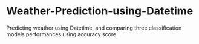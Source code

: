 # Weather-Prediction-using-Datetime
Predicting weather using Datetime, and comparing three classification models performances using accuracy score.
